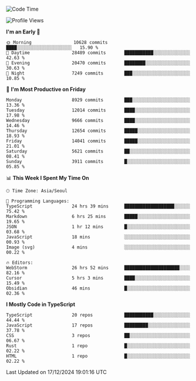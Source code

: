 <!--START_SECTION:waka-->
![Code Time](http://img.shields.io/badge/Code%20Time-7%2C067%20hrs%2029%20mins-blue)

![Profile Views](http://img.shields.io/badge/Profile%20Views-0-blue)

**I'm an Early 🐤** 

```text
🌞 Morning                10628 commits       ████░░░░░░░░░░░░░░░░░░░░░   15.90 % 
🌆 Daytime                28489 commits       ███████████░░░░░░░░░░░░░░   42.63 % 
🌃 Evening                20470 commits       ████████░░░░░░░░░░░░░░░░░   30.63 % 
🌙 Night                  7249 commits        ███░░░░░░░░░░░░░░░░░░░░░░   10.85 % 
```
📅 **I'm Most Productive on Friday** 

```text
Monday                   8929 commits        ███░░░░░░░░░░░░░░░░░░░░░░   13.36 % 
Tuesday                  12014 commits       ████░░░░░░░░░░░░░░░░░░░░░   17.98 % 
Wednesday                9666 commits        ████░░░░░░░░░░░░░░░░░░░░░   14.46 % 
Thursday                 12654 commits       █████░░░░░░░░░░░░░░░░░░░░   18.93 % 
Friday                   14041 commits       █████░░░░░░░░░░░░░░░░░░░░   21.01 % 
Saturday                 5621 commits        ██░░░░░░░░░░░░░░░░░░░░░░░   08.41 % 
Sunday                   3911 commits        █░░░░░░░░░░░░░░░░░░░░░░░░   05.85 % 
```


📊 **This Week I Spent My Time On** 

```text
🕑︎ Time Zone: Asia/Seoul

💬 Programming Languages: 
TypeScript               24 hrs 39 mins      ███████████████████░░░░░░   75.42 % 
Markdown                 6 hrs 25 mins       █████░░░░░░░░░░░░░░░░░░░░   19.65 % 
JSON                     1 hr 12 mins        █░░░░░░░░░░░░░░░░░░░░░░░░   03.68 % 
JavaScript               18 mins             ░░░░░░░░░░░░░░░░░░░░░░░░░   00.93 % 
Image (svg)              4 mins              ░░░░░░░░░░░░░░░░░░░░░░░░░   00.22 % 

🔥 Editors: 
WebStorm                 26 hrs 52 mins      █████████████████████░░░░   82.16 % 
Cursor                   5 hrs 3 mins        ████░░░░░░░░░░░░░░░░░░░░░   15.49 % 
Obsidian                 46 mins             █░░░░░░░░░░░░░░░░░░░░░░░░   02.36 % 
```

**I Mostly Code in TypeScript** 

```text
TypeScript               20 repos            ███████████░░░░░░░░░░░░░░   44.44 % 
JavaScript               17 repos            █████████░░░░░░░░░░░░░░░░   37.78 % 
CSS                      3 repos             ██░░░░░░░░░░░░░░░░░░░░░░░   06.67 % 
Rust                     1 repo              █░░░░░░░░░░░░░░░░░░░░░░░░   02.22 % 
HTML                     1 repo              █░░░░░░░░░░░░░░░░░░░░░░░░   02.22 % 
```




 Last Updated on 17/12/2024 19:01:16 UTC
<!--END_SECTION:waka-->
